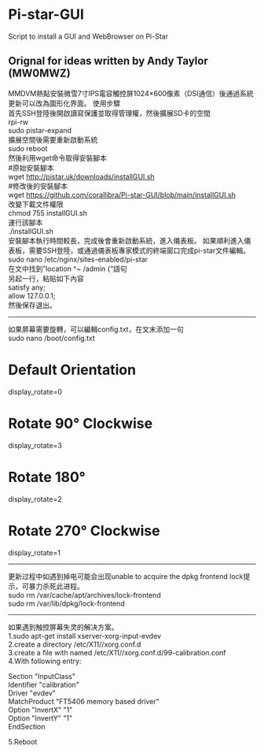 # Pi-star-GUI  
Script to install a GUI and WebBrowser on Pi-Star  
## Orignal for ideas written by Andy Taylor (MW0MWZ)  
MMDVM熱點安裝微雪7寸IPS電容觸控屏1024×600像素（DSI通信）後通過系統更新可以改為圖形化界面。
使用步驟  
首先SSH登陸後開啟讀寫保護並取得管理權，然後擴展SD卡的空間  
rpi-rw  
sudo pistar-expand  
擴展空間後需要重新啟動系統  
sudo reboot  
然後利用wget命令取得安裝腳本  
#原始安裝腳本  
wget http://pistar.uk/downloads/installGUI.sh  
#修改後的安裝腳本  
wget https://github.com/corallibra/Pi-star-GUI/blob/main/installGUI.sh  
改變下載文件權限  
chmod 755 installGUI.sh  
運行該腳本  
./installGUI.sh  
安裝腳本執行時間較長，完成後會重新啟動系統，進入儀表板。
如果順利進入儀表板，需要SSH登陸，或通過儀表板專家模式的終端窗口完成pi-star文件編輯。
sudo nano /etc/nginx/sites-enabled/pi-star  
在文中找到”location ^~ /admin {“語句  
另起一行，粘貼如下內容  
satisfy any;  
allow 127.0.0.1;  
然後保存退出。

-------------------------------------------------------------------------------------  
如果屏幕需要旋轉，可以編輯config.txt，在文末添加一句  
sudo nano /boot/config.txt  

# Default Orientation  
display_rotate=0  
# Rotate 90° Clockwise  
display_rotate=3  
# Rotate 180°  
display_rotate=2  
# Rotate 270° Clockwise  
display_rotate=1

----------------------------------------------------------------------------------------  
更新过程中如遇到掉电可能会出现unable to acquire the dpkg frontend lock提示，可暴力杀死此进程。  
sudo rm /var/cache/apt/archives/lock-frontend  
sudo rm /var/lib/dpkg/lock-frontend  

-----------------------------------------------------------------------------------------
如果遇到触控屏幕失灵的解决方案。  
1.sudo apt-get install xserver-xorg-input-evdev  
2.create a directory /etc/X11//xorg.conf.d  
3.create a file with named /etc/X11//xorg.conf.d/99-calibration.conf  
4.With following entry:  

Section "InputClass"  
        Identifier      "calibration"  
        Driver "evdev"  
        MatchProduct    "FT5406 memory based driver"  
        Option "InvertX" "1"  
        Option "InvertY" "1"  
EndSection

5.Reboot  
